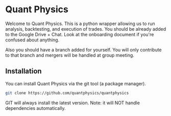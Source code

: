 # Quant Physics

Welcome to Quant Physics. This is a python wrapper allowing us to run analysis, backtesting, and execution of trades. You should be already added to the Google Drive + Chat. Look at the onboarding document if you're confused about anything.

Also you should have a branch added for yourself. You will only contribute to that branch and mergers will be handled at group meeting.

## Installation
You can install Quant Physics via the git tool (a package manager).
```bash
git clone https://github.com/quantphysics/quantphysics
```
GIT will always install the latest version. Note: it will NOT handle dependencies automatically.
